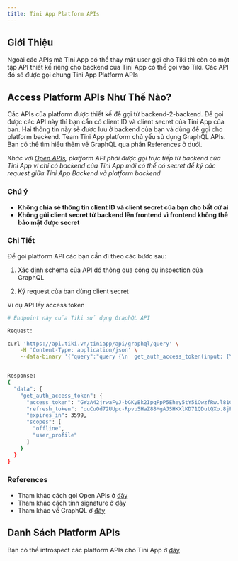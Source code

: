 ```yaml
---
title: Tini App Platform APIs
---
```


## Giới Thiệu

Ngoài các APIs mà Tini App có thể thay mặt user gọi cho Tiki thì còn có một tập API thiết kế riêng cho backend của Tini App có thể gọi vào Tiki. Các API đó sẽ được gọi chung Tini App Platform APIs

## Access Platform APIs Như Thế Nào?

Các APIs của platform được thiết kế để gọi từ backend-2-backend. Để gọi được các API này thì bạn cần có client ID và client secret của Tini App của bạn. Hai thông tin này sẽ được lưu ở backend của bạn và dùng để gọi cho platform backend. Team Tini App platform chủ yếu sử dụng GraphQL APIs. Bạn có thể tìm hiểu thêm về GraphQL qua phần References ở dưới.

_Khác với [Open APIs](open-api), platform API phải được gọi trực tiếp từ backend của Tini App vì chỉ có backend của Tini App mới có thể có secret để ký các request giữa Tini App Backend và platform backend_

### Chú ý

- **Không chia sẻ thông tin client ID và client secret của bạn cho bất cứ ai**
- **Không gửi client secret từ backend lên frontend vì frontend không thể bảo mật được secret**

### Chi Tiết

Để gọi platform API các bạn cần đi theo các bước sau:

1. Xác định schema của API đó thông qua công cụ inspection của GraphQL

1. Ký request của bạn dùng client secret

Ví dụ API lấy access token

```bash
# Endpoint này của Tiki sử dụng GraphQL API

Request:

curl 'https://api.tiki.vn/tiniapp/api/graphql/query' \
    -H 'Content-Type: application/json' \
    --data-binary '{"query":"query {\n  get_auth_access_token(input: {\n    code: \"THUxTF3HmbPpGxmvDieTCX4kXcb601njUriFUET0RvY.eCZa27znIuM8JGC-IUSM-S_G_YrgP7OH8BTGdba706E\"\n    client_id: \"a1qvgyRzP9pMj0n5ulOG04fdelIHuNqB\"\n    timestamp: 1620470539433\n    signature: \"3ef20afed474d9368371fc8eaf4a529b39a7025b4863e1afbc13bdb6db8cc5f1\"\n  }) {\n    access_token\n    refresh_token\n    expires_in\n    scopes\n  }\n}"}' --compressed


Response:
{
  "data": {
    "get_auth_access_token": {
      "access_token": "GWzA42jrwaFyJ-bGKyBk2IpqPpP5Ehey5tY5iCwzfRw.l81CLG5R6azx4LLqIRAGj-A-Bu2Rgz8ppMKyX_NJGdo",
      "refresh_token": "ouCuOd72UUpc-Rpvu5HaZ88MgAJSHKXlKD71QDutQXo.8jFMWYcdZ1mW9vvDmoXjlg31rbaxAF6ZuLnaRocIbhk",
      "expires_in": 3599,
      "scopes": [
        "offline",
        "user_profile"
      ]
    }
  }
}
```

### References

- Tham khảo cách gọi Open APIs ở [đây](open-api)
- Tham khảo cách tính signature ở [đây](calculate-signature)
- Tham khảo về GraphQL ở [đây](https://graphql.org/)

## Danh Sách Platform APIs

Bạn có thể introspect các platform APIs cho Tini App ở [đây](https://api.tiki.vn/tiniapp/api/graphql/)
